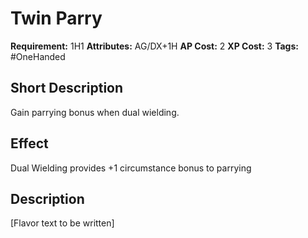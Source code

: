 # Twin Parry

 **Requirement:** 1H1
 **Attributes:** AG/DX+1H
 **AP Cost:** 2
 **XP Cost:** 3
 **Tags:** #OneHanded

## Short Description
Gain parrying bonus when dual wielding.

## Effect
Dual Wielding provides +1 circumstance bonus to parrying

## Description
[Flavor text to be written]